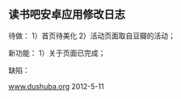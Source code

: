 读书吧安卓应用修改日志
-------------------------

待做：
1）首页待美化
2）活动页面取自豆瓣的活动；

新功能：
1）关于页面已完成；

缺陷：


www.dushuba.org
2012-5-11